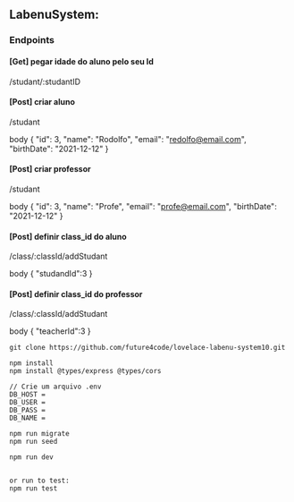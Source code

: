 ## LabenuSystem:

### Endpoints

#### [Get] pegar idade do aluno pelo seu Id
/studant/:studantID

#### [Post] criar aluno
/studant

body
{
    "id": 3,
    "name": "Rodolfo",
    "email": "redolfo@email.com",
    "birthDate": "2021-12-12"
}

#### [Post] criar professor
/studant

body
{
    "id": 3,
    "name": "Profe",
    "email": "profe@email.com",
    "birthDate": "2021-12-12"
}

#### [Post] definir class_id do aluno
/class/:classId/addStudant

body
{
    "studandId":3
}

#### [Post] definir class_id do professor
/class/:classId/addStudant

body
{
    "teacherId":3
}


```
git clone https://github.com/future4code/lovelace-labenu-system10.git

npm install
npm install @types/express @types/cors

// Crie um arquivo .env
DB_HOST = 
DB_USER = 
DB_PASS = 
DB_NAME = 

npm run migrate
npm run seed

npm run dev


or run to test:
npm run test 

```
